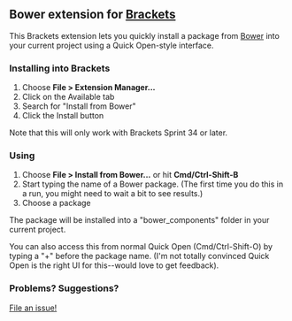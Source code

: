 ## Bower extension for [Brackets](http://brackets.io)

This Brackets extension lets you quickly install a package from [Bower](http://bower.io)
into your current project using a Quick Open-style interface.

### Installing into Brackets

1. Choose **File > Extension Manager...**
2. Click on the Available tab
3. Search for "Install from Bower"
4. Click the Install button

Note that this will only work with Brackets Sprint 34 or later.

### Using

1. Choose **File > Install from Bower...** or hit **Cmd/Ctrl-Shift-B**
2. Start typing the name of a Bower package. (The first time you do this in a run,
   you might need to wait a bit to see results.)
3. Choose a package

The package will be installed into a "bower_components" folder in your current project.

You can also access this from normal Quick Open (Cmd/Ctrl-Shift-O) by typing a "+" 
before the package name. (I'm not totally convinced Quick Open is the right UI for
this--would love to get feedback).

### Problems? Suggestions?

[File an issue!](https://github.com/njx/brackets-bower)
